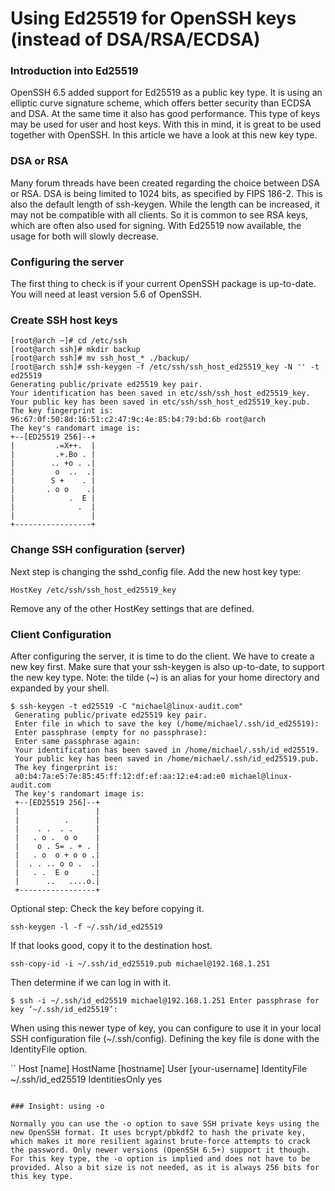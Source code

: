# Using Ed25519 for OpenSSH keys (instead of DSA/RSA/ECDSA)


### Introduction into Ed25519

OpenSSH 6.5 added support for Ed25519 as a public key type. It is using an elliptic curve signature scheme, which offers better security than ECDSA and DSA. At the same time it also has good performance. This type of keys may be used for user and host keys. With this in mind, it is great to be used together with OpenSSH. In this article we have a look at this new key type.

### DSA or RSA

Many forum threads have been created regarding the choice between DSA or RSA. DSA is being limited to 1024 bits, as specified by FIPS 186-2. This is also the default length of ssh-keygen. While the length can be increased, it may not be compatible with all clients. So it is common to see RSA keys, which are often also used for signing. With Ed25519 now available, the usage for both will slowly decrease.

### Configuring the server

The first thing to check is if your current OpenSSH package is up-to-date. You will need at least version 5.6 of OpenSSH.

### Create SSH host keys

```
[root@arch ~]# cd /etc/ssh
[root@arch ssh]# mkdir backup
[root@arch ssh]# mv ssh_host_* ./backup/
[root@arch ssh]# ssh-keygen -f /etc/ssh/ssh_host_ed25519_key -N '' -t ed25519
Generating public/private ed25519 key pair.
Your identification has been saved in etc/ssh/ssh_host_ed25519_key.
Your public key has been saved in etc/ssh/ssh_host_ed25519_key.pub.
The key fingerprint is:
96:67:0f:50:8d:16:51:c2:47:9c:4e:85:b4:79:bd:6b root@arch
The key's randomart image is:
+--[ED25519 256]--+
|         .=X++.  |
|         .+.Bo . |
|        .. +o . .|
|         o  ..  .|
|        S +    . |
|       . o o    .|
|            .  E |
|              .  |
|                 |
+-----------------+
```

### Change SSH configuration (server)

Next step is changing the sshd_config file. Add the new host key type:

`HostKey /etc/ssh/ssh_host_ed25519_key`

Remove any of the other HostKey settings that are defined.

### Client Configuration

After configuring the server, it is time to do the client. We have to create a new key first. Make sure that your ssh-keygen is also up-to-date, to support the new key type. Note: the tilde (~) is an alias for your home directory and expanded by your shell.

```
$ ssh-keygen -t ed25519 -C "michael@linux-audit.com"
 Generating public/private ed25519 key pair.
 Enter file in which to save the key (/home/michael/.ssh/id_ed25519):
 Enter passphrase (empty for no passphrase):
 Enter same passphrase again:
 Your identification has been saved in /home/michael/.ssh/id_ed25519.
 Your public key has been saved in /home/michael/.ssh/id_ed25519.pub.
 The key fingerprint is:
 a0:b4:7a:e5:7e:85:45:ff:12:df:ef:aa:12:e4:ad:e0 michael@linux-audit.com
 The key's randomart image is:
 +--[ED25519 256]--+
 |                 |
 |          .      |
 |    . .  . .     |
 |   . o .  o o    |
 |    o . S= . + . |
 |   . o  o + o o .|
 |  . . .. o o .  .|
 |   . .  E o     .|
 |      ..   ....o.|
 +-----------------+
 ```
 
 Optional step: Check the key before copying it.
 
 `ssh-keygen -l -f ~/.ssh/id_ed25519`
 
 If that looks good, copy it to the destination host.
 
 `ssh-copy-id -i ~/.ssh/id_ed25519.pub michael@192.168.1.251`
 
 Then determine if we can log in with it.
 
 `$ ssh -i ~/.ssh/id_ed25519 michael@192.168.1.251 Enter passphrase for key ‘~/.ssh/id_ed25519’:`
 
 When using this newer type of key, you can configure to use it in your local SSH configuration file (~/.ssh/config). Defining the key file is done with the IdentityFile option.
 
 ``
Host [name]
HostName [hostname]
User [your-username]
IdentityFile ~/.ssh/id_ed25519
IdentitiesOnly yes
```

### Insight: using -o

Normally you can use the -o option to save SSH private keys using the new OpenSSH format. It uses bcrypt/pbkdf2 to hash the private key, which makes it more resilient against brute-force attempts to crack the password. Only newer versions (OpenSSH 6.5+) support it though. For this key type, the -o option is implied and does not have to be provided. Also a bit size is not needed, as it is always 256 bits for this key type.
